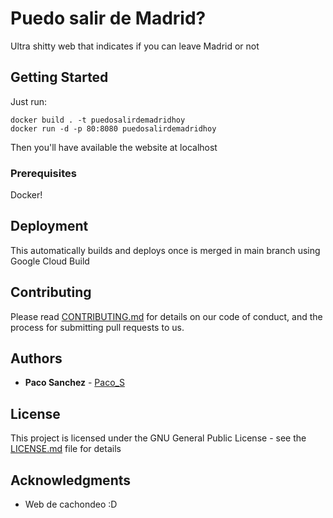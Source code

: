 # Puedo salir de Madrid? 

Ultra shitty web that indicates if you can leave Madrid or not

## Getting Started

Just run:

```
docker build . -t puedosalirdemadridhoy
docker run -d -p 80:8080 puedosalirdemadridhoy
```

Then you'll have available the website at localhost


### Prerequisites

Docker!


## Deployment

This automatically builds and deploys once is merged in main branch using Google Cloud Build

## Contributing

Please read [CONTRIBUTING.md](https://gist.github.com/PurpleBooth/b24679402957c63ec426) for details on our code of conduct, and the process for submitting pull requests to us.

## Authors

* **Paco Sanchez** - [Paco_S](https://twitter.com/Paco_S)

## License

This project is licensed under the GNU General Public License - see the [LICENSE.md](LICENSE.md) file for details

## Acknowledgments

* Web de cachondeo :D